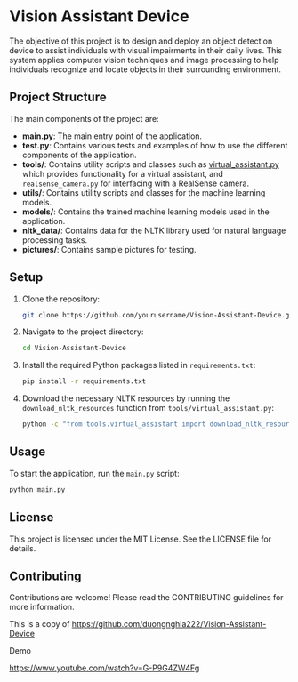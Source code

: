 # Vision Assistant Device

The objective of this project is to design and deploy an object detection device to assist individuals with visual impairments in their daily lives. This system applies computer vision techniques and image processing to help individuals recognize and locate objects in their surrounding environment.

## Project Structure

The main components of the project are:

- **main.py**: The main entry point of the application.
- **test.py**: Contains various tests and examples of how to use the different components of the application.
- **tools/**: Contains utility scripts and classes such as [virtual_assistant.py](tools/virtual_assistant.py) which provides functionality for a virtual assistant, and `realsense_camera.py` for interfacing with a RealSense camera.
- **utils/**: Contains utility scripts and classes for the machine learning models.
- **models/**: Contains the trained machine learning models used in the application.
- **nltk_data/**: Contains data for the NLTK library used for natural language processing tasks.
- **pictures/**: Contains sample pictures for testing.

## Setup

1. Clone the repository:
    ```bash
    git clone https://github.com/yourusername/Vision-Assistant-Device.git
    ```
2. Navigate to the project directory:
    ```bash
    cd Vision-Assistant-Device
    ```
3. Install the required Python packages listed in `requirements.txt`:
    ```bash
    pip install -r requirements.txt
    ```
4. Download the necessary NLTK resources by running the `download_nltk_resources` function from `tools/virtual_assistant.py`:
    ```bash
    python -c "from tools.virtual_assistant import download_nltk_resources; download_nltk_resources()"
    ```

## Usage

To start the application, run the `main.py` script:
```bash
python main.py
```


## License
This project is licensed under the MIT License. See the LICENSE file for details.

## Contributing
Contributions are welcome! Please read the CONTRIBUTING guidelines for more information.


This is a copy of https://github.com/duongnghia222/Vision-Assistant-Device

Demo

https://www.youtube.com/watch?v=G-P9G4ZW4Fg